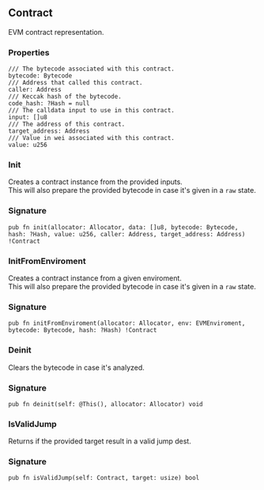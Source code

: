 ## Contract

EVM contract representation.

### Properties

```zig
/// The bytecode associated with this contract.
bytecode: Bytecode
/// Address that called this contract.
caller: Address
/// Keccak hash of the bytecode.
code_hash: ?Hash = null
/// The calldata input to use in this contract.
input: []u8
/// The address of this contract.
target_address: Address
/// Value in wei associated with this contract.
value: u256
```

### Init
Creates a contract instance from the provided inputs.\
This will also prepare the provided bytecode in case it's given in a `raw` state.

### Signature

```zig
pub fn init(allocator: Allocator, data: []u8, bytecode: Bytecode, hash: ?Hash, value: u256, caller: Address, target_address: Address) !Contract
```

### InitFromEnviroment
Creates a contract instance from a given enviroment.\
This will also prepare the provided bytecode in case it's given in a `raw` state.

### Signature

```zig
pub fn initFromEnviroment(allocator: Allocator, env: EVMEnviroment, bytecode: Bytecode, hash: ?Hash) !Contract
```

### Deinit
Clears the bytecode in case it's analyzed.

### Signature

```zig
pub fn deinit(self: @This(), allocator: Allocator) void
```

### IsValidJump
Returns if the provided target result in a valid jump dest.

### Signature

```zig
pub fn isValidJump(self: Contract, target: usize) bool
```


